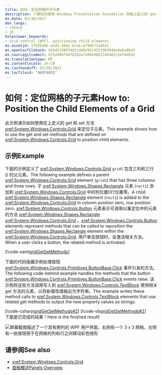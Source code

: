 ```yaml
---
title: 如何：定位网格的子元素
description: 了解如何使用 Windows Presentation Foundation 网格上定义的 get 和 set 方法来定位子元素。
ms.date: 03/30/2017
dev_langs:
- csharp
- vb
helpviewer_keywords:
- Grid control [WPF], positioning child elements
ms.assetid: 27b3ba9b-ad32-44e2-bcab-a79d573a463c
ms.openlocfilehash: 926d223097dd21dd0292c9523903b4be8aba8ba9
ms.sourcegitcommit: bf5dd80f4d7b202afa90e90d1148402c5474d826
ms.translationtype: MT
ms.contentlocale: zh-CN
ms.lasthandoff: 03/30/2021
ms.locfileid: "96974055"
---
```

# <a name="how-to-position-the-child-elements-of-a-grid"></a><span data-ttu-id="a0e48-103">如何：定位网格的子元素</span><span class="sxs-lookup"><span data-stu-id="a0e48-103">How to: Position the Child Elements of a Grid</span></span>
<span data-ttu-id="a0e48-104">此示例演示如何使用在上定义的 get 和 set 方法 <xref:System.Windows.Controls.Grid> 来定位子元素。</span><span class="sxs-lookup"><span data-stu-id="a0e48-104">This example shows how to use the get and set methods that are defined on <xref:System.Windows.Controls.Grid> to position child elements.</span></span>  
  
## <a name="example"></a><span data-ttu-id="a0e48-105">示例</span><span class="sxs-lookup"><span data-stu-id="a0e48-105">Example</span></span>  
 <span data-ttu-id="a0e48-106">下面的示例定义了 <xref:System.Windows.Controls.Grid> `grid1` 包含三列和三行 () 的父元素。</span><span class="sxs-lookup"><span data-stu-id="a0e48-106">The following example defines a parent <xref:System.Windows.Controls.Grid> element (`grid1`) that has three columns and three rows.</span></span> <span data-ttu-id="a0e48-107">子 <xref:System.Windows.Shapes.Rectangle> 元素 (`rect1`) 添加到 <xref:System.Windows.Controls.Grid> 中的列位置0行位置零。</span><span class="sxs-lookup"><span data-stu-id="a0e48-107">A child <xref:System.Windows.Shapes.Rectangle> element (`rect1`) is added to the <xref:System.Windows.Controls.Grid> in column position zero, row position zero.</span></span> <span data-ttu-id="a0e48-108"><xref:System.Windows.Controls.Button> 元素表示可调用以重定位中的元素的方法 <xref:System.Windows.Shapes.Rectangle> <xref:System.Windows.Controls.Grid> 。</span><span class="sxs-lookup"><span data-stu-id="a0e48-108"><xref:System.Windows.Controls.Button> elements represent methods that can be called to reposition the <xref:System.Windows.Shapes.Rectangle> element within the <xref:System.Windows.Controls.Grid>.</span></span> <span data-ttu-id="a0e48-109">用户单击按钮时，会激活相关方法。</span><span class="sxs-lookup"><span data-stu-id="a0e48-109">When a user clicks a button, the related method is activated.</span></span>  
  
 [!code-xaml[gridGetSetMethods](~/samples/snippets/csharp/VS_Snippets_Wpf/gridGetSetMethods/CSharp/Window1.xaml)]  
  
 <span data-ttu-id="a0e48-110">下面的代码隐藏示例处理按钮 <xref:System.Windows.Controls.Primitives.ButtonBase.Click> 事件引发的方法。</span><span class="sxs-lookup"><span data-stu-id="a0e48-110">The following code-behind example handles the methods that the button <xref:System.Windows.Controls.Primitives.ButtonBase.Click> events raise.</span></span> <span data-ttu-id="a0e48-111">该示例将这些方法调用写入到 <xref:System.Windows.Controls.TextBlock> 使用相关 get 方法的元素，以将新属性值输出为字符串。</span><span class="sxs-lookup"><span data-stu-id="a0e48-111">The example writes these method calls to <xref:System.Windows.Controls.TextBlock> elements that use related get methods to output the new property values as strings.</span></span>  
  
 [!code-csharp[gridGetSetMethods#2](~/samples/snippets/csharp/VS_Snippets_Wpf/gridGetSetMethods/CSharp/Window1.xaml.cs#2)]
 [!code-vb[gridGetSetMethods#2](~/samples/snippets/visualbasic/VS_Snippets_Wpf/gridGetSetMethods/VisualBasic/Window1.xaml.vb#2)]  
 <span data-ttu-id="a0e48-112">下面是已完成的结果！</span><span class="sxs-lookup"><span data-stu-id="a0e48-112">Here is the finished result!</span></span>

 ![屏幕截图描述了一个具有两列的 WPF 用户界面，右侧有一个 3 x 3 网格，左侧有一些按钮用于在网格的列和行之间移动彩色矩形](././media/grid-methods-sample.png)
  
## <a name="see-also"></a><span data-ttu-id="a0e48-114">请参阅</span><span class="sxs-lookup"><span data-stu-id="a0e48-114">See also</span></span>

- <xref:System.Windows.Controls.Grid>
- [<span data-ttu-id="a0e48-115">面板概述</span><span class="sxs-lookup"><span data-stu-id="a0e48-115">Panels Overview</span></span>](panels-overview.md)
